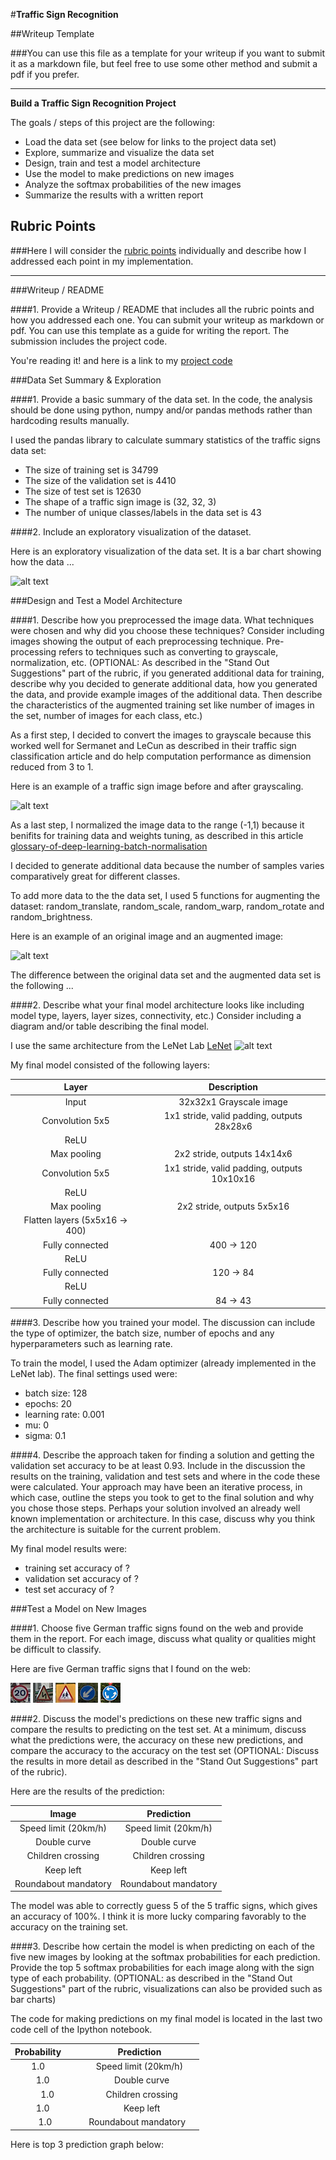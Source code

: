 #**Traffic Sign Recognition** 

##Writeup Template

###You can use this file as a template for your writeup if you want to submit it as a markdown file, but feel free to use some other method and submit a pdf if you prefer.

---

**Build a Traffic Sign Recognition Project**

The goals / steps of this project are the following:
* Load the data set (see below for links to the project data set)
* Explore, summarize and visualize the data set
* Design, train and test a model architecture
* Use the model to make predictions on new images
* Analyze the softmax probabilities of the new images
* Summarize the results with a written report


[//]: # (Image References)

[image1]: ./examples/visualization.jpg "Visualization"
[image2]: ./examples/grayscale.jpg "Grayscaling"
[image3]: ./examples/random_noise.jpg "Random Noise"
[image4]: ./test_images/example_0.png "Traffic Sign 1"
[image5]: ./test_images/example_21.png "Traffic Sign 2"
[image6]: ./test_images/example_28.png "Traffic Sign 3"
[image7]: ./test_images/example_39.png "Traffic Sign 4"
[image8]: ./test_images/example_40.png "Traffic Sign 5"
[image9]: https://camo.githubusercontent.com/3b43f4d1f9a91e44b0373838537daed273b740a0/68747470733a2f2f6769746875622e636f6d2f6a6572656d792d7368616e6e6f6e2f4361724e442d4c654e65742d4c61622f7261772f636434626139373930363137366536303230613462336330383462373531386566336464656435652f6c656e65742e706e67 "Source: Yan LeCun"

## Rubric Points
###Here I will consider the [rubric points](https://review.udacity.com/#!/rubrics/481/view) individually and describe how I addressed each point in my implementation.  

---
###Writeup / README

####1. Provide a Writeup / README that includes all the rubric points and how you addressed each one. You can submit your writeup as markdown or pdf. You can use this template as a guide for writing the report. The submission includes the project code.

You're reading it! and here is a link to my [project code](https://github.com/changyiZ/CarND-Traffic-Sign-Classifier-Project/blob/master/Traffic_Sign_Classifier.ipynb)

###Data Set Summary & Exploration

####1. Provide a basic summary of the data set. In the code, the analysis should be done using python, numpy and/or pandas methods rather than hardcoding results manually.

I used the pandas library to calculate summary statistics of the traffic
signs data set:

* The size of training set is 34799
* The size of the validation set is 4410
* The size of test set is 12630
* The shape of a traffic sign image is (32, 32, 3)
* The number of unique classes/labels in the data set is 43

####2. Include an exploratory visualization of the dataset.

Here is an exploratory visualization of the data set. It is a bar chart showing how the data ...

![alt text][image1]

###Design and Test a Model Architecture

####1. Describe how you preprocessed the image data. What techniques were chosen and why did you choose these techniques? Consider including images showing the output of each preprocessing technique. Pre-processing refers to techniques such as converting to grayscale, normalization, etc. (OPTIONAL: As described in the "Stand Out Suggestions" part of the rubric, if you generated additional data for training, describe why you decided to generate additional data, how you generated the data, and provide example images of the additional data. Then describe the characteristics of the augmented training set like number of images in the set, number of images for each class, etc.)

As a first step, I decided to convert the images to grayscale because this worked well for Sermanet and LeCun as described in their traffic sign classification article and do help computation performance as dimension reduced from 3 to 1.

Here is an example of a traffic sign image before and after grayscaling.

![alt text][image2]

As a last step, I normalized the image data  to the range (-1,1) because it benifits for training data and weights tuning, as described in this article [glossary-of-deep-learning-batch-normalisation](https://medium.com/deeper-learning/glossary-of-deep-learning-batch-normalisation-8266dcd2fa82)

I decided to generate additional data because the number of samples varies comparatively great for different classes. 

To add more data to the the data set, I used 5 functions for augmenting the dataset: random_translate, random_scale, random_warp, random_rotate and random_brightness.

Here is an example of an original image and an augmented image:

![alt text][image3]

The difference between the original data set and the augmented data set is the following ... 


####2. Describe what your final model architecture looks like including model type, layers, layer sizes, connectivity, etc.) Consider including a diagram and/or table describing the final model.

I use the same architecture from the LeNet Lab [LeNet](https://github.com/udacity/CarND-LeNet-Lab/blob/master/LeNet-Lab-Solution.ipynb)
![alt text][image9]

My final model consisted of the following layers:

| Layer         		|     Description	        					| 
|:---------------------:|:---------------------------------------------:| 
| Input         		| 32x32x1 Grayscale image   							| 
| Convolution 5x5     	| 1x1 stride, valid padding, outputs 28x28x6 	|
| ReLU					|												|
| Max pooling	      	| 2x2 stride,  outputs 14x14x6 				|
| Convolution 5x5	    | 1x1 stride, valid padding, outputs 10x10x16 	|
| ReLU					|												|
| Max pooling	      	| 2x2 stride,  outputs 5x5x16 				|
| Flatten layers (5x5x16 -> 400) |
| Fully connected		| 400 -> 120 |  
| ReLU					|
| Fully connected		| 120 -> 84 | 
| ReLU					|
| Fully connected		| 84 -> 43 | 
 


####3. Describe how you trained your model. The discussion can include the type of optimizer, the batch size, number of epochs and any hyperparameters such as learning rate.

To train the model, I used the Adam optimizer (already implemented in the LeNet lab). 
The final settings used were:
* batch size: 128
* epochs: 20
* learning rate: 0.001
* mu: 0
* sigma: 0.1

####4. Describe the approach taken for finding a solution and getting the validation set accuracy to be at least 0.93. Include in the discussion the results on the training, validation and test sets and where in the code these were calculated. Your approach may have been an iterative process, in which case, outline the steps you took to get to the final solution and why you chose those steps. Perhaps your solution involved an already well known implementation or architecture. In this case, discuss why you think the architecture is suitable for the current problem.

My final model results were:
* training set accuracy of ?
* validation set accuracy of ? 
* test set accuracy of ?
 

###Test a Model on New Images

####1. Choose five German traffic signs found on the web and provide them in the report. For each image, discuss what quality or qualities might be difficult to classify.

Here are five German traffic signs that I found on the web:

![alt text][image4] ![alt text][image5] ![alt text][image6] 
![alt text][image7] ![alt text][image8]

####2. Discuss the model's predictions on these new traffic signs and compare the results to predicting on the test set. At a minimum, discuss what the predictions were, the accuracy on these new predictions, and compare the accuracy to the accuracy on the test set (OPTIONAL: Discuss the results in more detail as described in the "Stand Out Suggestions" part of the rubric).

Here are the results of the prediction:

| Image			        |     Prediction	        					| 
|:---------------------:|:---------------------------------------------:| 
| Speed limit (20km/h)      		| Speed limit (20km/h)   									| 
| Double curve     			| Double curve 										|
| Children crossing					| Children crossing											|
| Keep left      		| Keep left				 				|
| Roundabout mandatory			| Roundabout mandatory      							|


The model was able to correctly guess 5 of the 5 traffic signs, which gives an accuracy of 100%. I think it is more lucky comparing favorably to the accuracy on the training set.

####3. Describe how certain the model is when predicting on each of the five new images by looking at the softmax probabilities for each prediction. Provide the top 5 softmax probabilities for each image along with the sign type of each probability. (OPTIONAL: as described in the "Stand Out Suggestions" part of the rubric, visualizations can also be provided such as bar charts)

The code for making predictions on my final model is located in the last two code cell of the Ipython notebook.

| Probability         	|     Prediction	        					| 
|:---------------------:|:---------------------------------------------:| 
| 1.0         			|  Speed limit (20km/h)   									| 
| 1.0     				| Double curve 										|
| 1.0					| Children crossing											|
| 1.0	      			| Keep left				 				|
| 1.0				    | Roundabout mandatory      							|


Here is top 3 prediction graph below:




